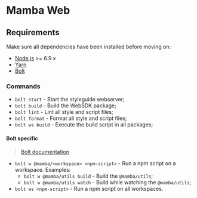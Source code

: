 # Mamba Web

## Requirements

Make sure all dependencies have been installed before moving on:

* [Node.js](http://nodejs.org/) >= 6.9.x
* [Yarn](https://yarnpkg.com/en/docs/install)
* [Bolt](http://boltpkg.com/)

### Commands

* `bolt start` - Start the styleguide webserver;
* `bolt build` - Build the WebSDK package;
* `bolt lint` - Lint all style and script files;
* `bolt format` - Format all style and script files;
* `bolt ws build` - Execute the build script in all packages;

#### Bolt specific

> [Bolt documentation](https://github.com/boltpkg/bolt/blob/master/README.md#commands)

* `bolt w @mamba/<workspace> <npm-script>` - Run a npm script on a workspace. Examples:
  * `bolt w @mamba/utils build` - Build the `@mamba/utils`;
  * `bolt w @mamba/utils watch` - Build while watching the `@mamba/utils`;
* `bolt ws <npm-script>` - Run a npm script on all workspaces.
